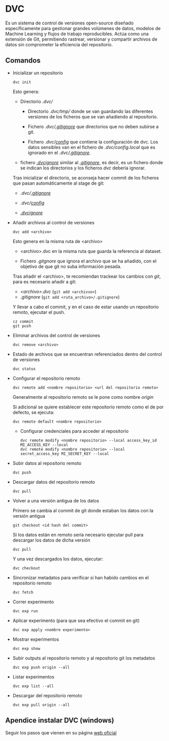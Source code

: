 # DVC

Es un sistema de control de versiones open-source diseñado específicamente para gestionar grandes volúmenes de datos, modelos de Machine Learning y flujos de trabajo reproducibles. Actúa como una extensión de Git, permitiendo rastrear, versionar y compartir archivos de datos sin comprometer la eficiencia del repositorio.

## Comandos

* Inicializar un repositorio
    
    ```
    dvc init
    ```

    Esto genera:

    * Directorio _.dvc/_

        * Directorio _.dvc/tmp/_ donde se van guardando las diferentes versiones de los ficheros que se van añadiendo al repositorio.

        * Fichero _.dvc/[.gitignore](./../.dvc/.gitignore)_ que directorios que no deben subirse a git.

        * Fichero _.dvc/[config](./../.dvc/config)_ que contiene la configuración de dvc. Los datos sensibles van en el fichero de _.dvc/config.local_ que es ignorado en el _.dvc/[.gitignore](./../.dvc/.gitignore)_.

        
    * fichero [_.dvcignore_](.././.dvcignore) similar al [_.gitignore_](.././.gitignore), es decir, es un fichero donde se indican los directorios y los ficheros _dvc_ debería ignorar. 

    Tras inicializar el directorio, se aconseja hacer commit de los ficheros que pasan automáticamente al stage de git:
    
    * _.dvc/[.gitignore](./../.dvc/.gitignore)_
    
    * _.dvc/[config](./../.dvc/config)_ 

    * [_.dvcignore_](.././.dvcignore)


* Añadir archivos al control de versiones

    ```
    dvc add <archivo>
    ```

    Esto genera en la misma ruta de \<archivo\>

    * \<archivo\>.dvc en la misma ruta que guarda la referencia al dataset.
    
    * Fichero _.gitgnore_ que ignora el archivo que se ha añadido, con el objetivo de que git no suba información pesada.

    Tras añadir el \<archivo\>, te recomiendan trackear los cambios con _git_, para es necesario añadir a git: 
    * _\<archivo\>.dvc_ (```git add <archivvo>```)
    * _.gitignore_ (```git add <ruta_archivo>/.gitignore```)

    Y llevar a cabo el commit, y en el caso de estar usando un repositorio remoto, ejecutar el push.

    ```
    cz commit
    git push
    ```

* Eliminar archivos del control de versiones

    ```
    dvc remove <archivo>
    ```

* Estado de archivos que se encuentran referenciados dentro del control de versiones

    ```
    dvc status
    ```

* Configurar el repositorio remoto

    ```
    dvc remote add <nombre repositorio> <url del repositorio remoto>
    ```

    Generalmente al repositorio remoto se le pone como nombre _origin_

    Si adicional se quiere establecer este repositorio remoto como el de por defecto, se ejecuta:

    ```
    dvc remote default <nombre repositorio>
    ```
    
    * Configurar credenciales para acceder al repositorio

        ```
        dvc remote modify <nombre repositorio> --local access_key_id MI_ACCESS_KEY --local
        dvc remote modify <nombre repositorio> --local secret_access_key MI_SECRET_KEY --local
        ```


* Subir datos al repositorio remoto

    ```
    dvc push
    ```

* Descargar datos del repositorio remoto

    ```
    dvc pull
    ```

* Volver a una versión antigua de los datos

    Primero se cambia al commit de git donde estaban los datos con la versión antigua

    ```
    git checkout <id hash del commit>
    ```

    Si los datos están en remoto sería necesario ejecutar pull para descargar los datos de dicha versión

    ```
    dvc pull
    ```

    Y una vez descargados los datos, ejecutar:

    ```
    dvc checkout
    ```


* Sincronizar metadatos para verificar si han habido cambios en el repositorio remoto

    ```
    dvc fetch
    ```

* Correr experimento

    ```
    dvc exp run
    ```

* Aplicar experimento (para que sea efectivo el commit en git)

    ```
    dvc exp apply <nombre experimento>
    ```

* Mostrar experimentos

    ```
    dvc exp show
    ```

* Subir outputs al repositorio remoto y al repositorio git los metadatos

    ```
    dvc exp push origin --all
    ```

* Listar experimentos

    ```
    dvc exp list --all
    ```

* Descargar del repositorio remoto

    ```
    dvc exp pull origin --all
    ```


## Apendice instalar DVC (windows)

Seguir los pasos que vienen en su página [web oficial](https://dvc.org/doc/install/windows)